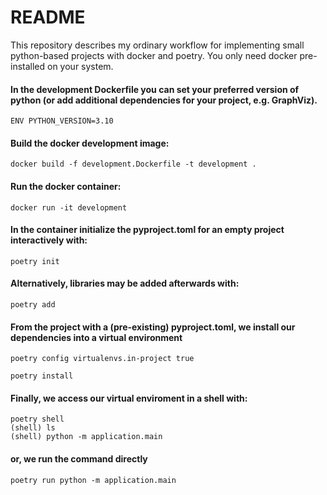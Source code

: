 # README

This repository describes my ordinary workflow for implementing small python-based projects with docker and poetry. You only need docker pre-installed on your system. 

#### In the development Dockerfile you can set your preferred version of python (or add additional dependencies for your project, e.g. GraphViz).  

``ENV PYTHON_VERSION=3.10``

#### Build the docker development image:
```
docker build -f development.Dockerfile -t development .
```

#### Run the docker container:
```
docker run -it development
```

#### In the container initialize the pyproject.toml for an empty project interactively with:
```
poetry init
```

#### Alternatively, libraries may be added afterwards with:

```
poetry add 
```

#### From the project with a (pre-existing) pyproject.toml, we install our dependencies into a virtual environment


```
poetry config virtualenvs.in-project true

poetry install
```

#### Finally, we access our virtual enviroment in a shell with:

```
poetry shell
(shell) ls
(shell) python -m application.main
```

#### or, we run the command directly

```
poetry run python -m application.main
```
